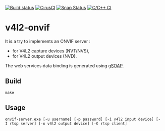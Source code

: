 [![Build status](https://travis-ci.org/mpromonet/v4l2onvif.png)](https://travis-ci.org/mpromonet/v4l2onvif)
[![CirusCI](https://api.cirrus-ci.com/github/mpromonet/v4l2onvif.svg)](https://cirrus-ci.com/github/mpromonet/v4l2onvif)
[![Snap Status](https://build.snapcraft.io/badge/mpromonet/v4l2onvif.svg)](https://build.snapcraft.io/user/mpromonet/v4l2onvif)
[![C/C++ CI](https://github.com/mpromonet/v4l2onvif/workflows/C/C++%20CI/badge.svg)](https://github.com/mpromonet/v4l2onvif/actions)

# v4l2-onvif

   It is a try to implements an ONVIF server :
   
   * for V4L2 capture devices (NVT/NVS),
   * for V4L2 output devices (NVD).
   
   The web services data binding is generated using [gSOAP](http://www.genivia.com/).

## Build

    make 

## Usage

    onvif-server.exe [-u username] [-p password] [-i v4l2 input device] [-I rtsp server] [-o v4l2 output device] [-O rtsp client]
